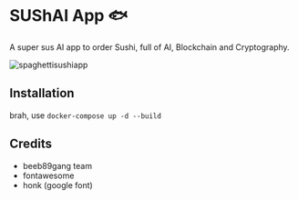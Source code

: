 # SUShAI App 🐟

A super sus AI app to order Sushi, full of AI, Blockchain and Cryptography.

![spaghettisushiapp](https://github.com/beeb89gang/SUShAI/assets/34033090/f6ac3118-f9a8-4d9a-81a6-b6f6dd1ab2b7)

## Installation

brah, use `docker-compose up -d --build`

## Credits

- beeb89gang team
- fontawesome
- honk (google font)

